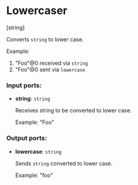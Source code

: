 # Lowercaser

[string]

Converts `string`  to lower case.

Example:
1. "Foo"@0  received via `string`
2. "Foo"@0  sent via `lowercase`

### Input ports:

* __string__: `string`

    Receives string to be converted to lower case.
    
    Example:
    "Foo"

### Output ports:

* __lowercase__: `string`

    Sends `string` converted to lower case.
    
    Example:
    "foo"

